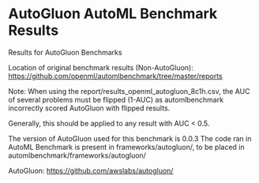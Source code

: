 # AutoGluon AutoML Benchmark Results

Results for AutoGluon Benchmarks

Location of original benchmark results (Non-AutoGluon): https://github.com/openml/automlbenchmark/tree/master/reports

Note: When using the report/results_openml_autogluon_8c1h.csv, the AUC of several problems must be flipped (1-AUC) as automlbenchmark incorrectly scored AutoGluon with flipped results.

Generally, this should be applied to any result with AUC < 0.5.

The version of AutoGluon used for this benchmark is 0.0.3
The code ran in AutoML Benchmark is present in frameworks/autogluon/, to be placed in automlbenchmark/frameworks/autogluon/

AutoGluon: https://github.com/awslabs/autogluon/
